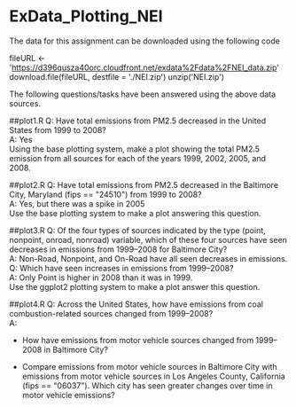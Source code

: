 # ExData_Plotting_NEI
The data for this assignment can be downloaded using the following code

fileURL <- 'https://d396qusza40orc.cloudfront.net/exdata%2Fdata%2FNEI_data.zip' 
download.file(fileURL, destfile = './NEI.zip') 
unzip('NEI.zip')

The following questions/tasks have been answered using the above data sources.

##plot1.R
Q: Have total emissions from PM2.5 decreased in the United States from 1999 to 2008?  
A: Yes  
Using the base plotting system, make a plot showing the total PM2.5 emission from all sources for each of the years 1999, 2002, 2005, and 2008.

##plot2.R
Q: Have total emissions from PM2.5 decreased in the Baltimore City, Maryland (fips == "24510") from 1999 to 2008?  
A: Yes, but there was a spike in 2005  
Use the base plotting system to make a plot answering this question.

##plot3.R
Q: Of the four types of sources indicated by the type (point, nonpoint, onroad, nonroad) variable, 
which of these four sources have seen decreases in emissions from 1999–2008 for Baltimore City?  
A: Non-Road, Nonpoint, and On-Road have all seen decreases in emissions.  
Q: Which have seen increases in emissions from 1999–2008?  
A: Only Point is higher in 2008 than it was in 1999.  
Use the ggplot2 plotting system to make a plot answer this question.

##plot4.R
Q: Across the United States, how have emissions from coal combustion-related sources changed from 1999–2008?  
A:  

* How have emissions from motor vehicle sources changed from 1999–2008 in Baltimore City?

* Compare emissions from motor vehicle sources in Baltimore City with emissions from motor vehicle sources in Los Angeles County, 
California (fips == "06037"). 
Which city has seen greater changes over time in motor vehicle emissions?
